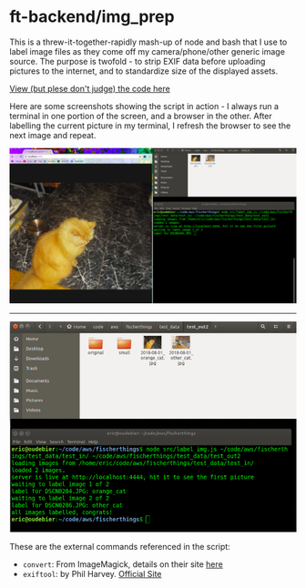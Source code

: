 # ft-backend/img_prep

This is a threw-it-together-rapidly mash-up of node and bash that I use to label image files as they come off my camera/phone/other generic image source. The purpose is twofold - to strip EXIF data before uploading pictures to the internet, and to standardize size of the displayed assets.

[View (but plese don't judge) the code here](label_img.js)

Here are some screenshots showing the script in action - I always run a terminal in one portion of the screen, and a browser in the other. After labelling the current picture in my terminal, I refresh the browser to see the next image and repeat.

![Screenshot of the script starting](label_img_start.png)
***
![Screenshot of the script after its done](label_img_done.png)

These are the external commands referenced in the script:
* `convert`: From ImageMagick, details on their site [here](http://www.imagemagick.org/script/convert.php)
* `exiftool`: by Phil Harvey. [Official Site](http://owl.phy.queensu.ca/~phil/exiftool/)
